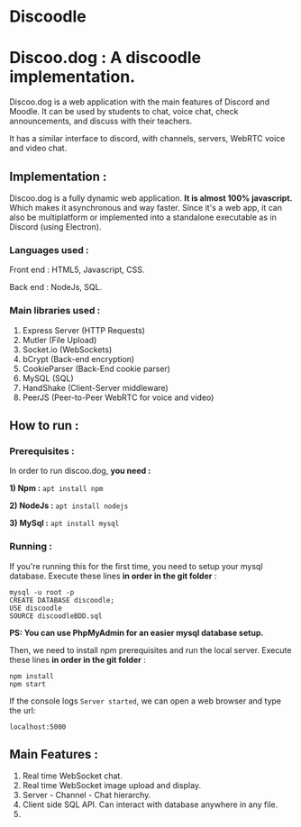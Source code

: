 # Discoodle

# Discoo.dog : A discoodle implementation.

Discoo.dog is a web application with the main features of Discord and Moodle. It can be used by students to chat, voice chat, check announcements, and discuss with their teachers.

It has a similar interface to discord, with channels, servers, WebRTC voice and video chat.

## Implementation :

Discoo.dog is a fully dynamic web application. **It is almost 100% javascript.** Which makes it asynchronous and way faster. Since it's a web app, it can also be multiplatform or implemented into a standalone executable as in Discord (using Electron).

### Languages used :

Front end : HTML5, Javascript, CSS.

Back end : NodeJs, SQL.

### Main libraries used :

1) Express Server (HTTP Requests)
2) Mutler (File Upload)
3) Socket.io (WebSockets)
4) bCrypt (Back-end encryption)
5) CookieParser (Back-End cookie parser)
6) MySQL (SQL)
7) HandShake (Client-Server middleware)
8) PeerJS (Peer-to-Peer WebRTC for voice and video)

## How to run :

### Prerequisites :
In order to run discoo.dog, **you need :**

**1) Npm :** `apt install npm`

**2) NodeJs :** `apt install nodejs`

**3) MySql :** `apt install mysql`

### Running :

If you're running this for the first time, you need to setup your mysql database. Execute these lines **in order in the git folder** :

```
mysql -u root -p
CREATE DATABASE discoodle;
USE discoodle
SOURCE discoodleBDD.sql
```

**PS: You can use PhpMyAdmin for an easier mysql database setup.** 

Then, we need to install npm prerequisites and run the local server. Execute these lines **in order in the git folder** :
```
npm install
npm start
```

If the console logs `Server started`, we can open a web browser and type the url: 

`localhost:5000`

## Main Features :

1) Real time WebSocket chat.
2) Real time WebSocket image upload and display.
3) Server - Channel - Chat hierarchy.
4) Client side SQL API. Can interact with database anywhere in any file.
5) 